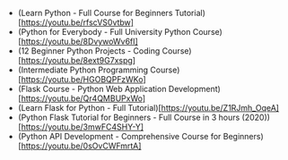 
- (Learn Python - Full Course for Beginners Tutorial)[https://youtu.be/rfscVS0vtbw]
- (Python for Everybody - Full University Python Course)[https://youtu.be/8DvywoWv6fI]
- (12 Beginner Python Projects - Coding Course)[https://youtu.be/8ext9G7xspg]
- (Intermediate Python Programming Course)[https://youtu.be/HGOBQPFzWKo]
- (Flask Course - Python Web Application Development)[https://youtu.be/Qr4QMBUPxWo]
- (Learn Flask for Python - Full Tutorial)[https://youtu.be/Z1RJmh_OqeA]
- (Python Flask Tutorial for Beginners - Full Course in 3 hours (2020))[https://youtu.be/3mwFC4SHY-Y]
- (Python API Development - Comprehensive Course for Beginners)[https://youtu.be/0sOvCWFmrtA]